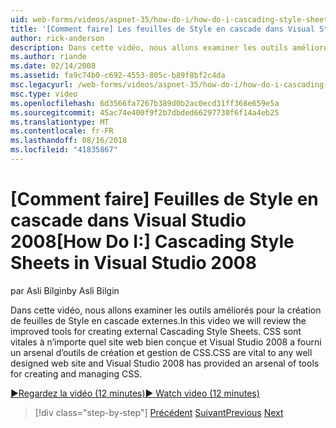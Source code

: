 ```yaml
---
uid: web-forms/videos/aspnet-35/how-do-i/how-do-i-cascading-style-sheets-in-visual-studio-2008
title: '[Comment faire] Les feuilles de Style en cascade dans Visual Studio 2008 | Microsoft Docs'
author: rick-anderson
description: Dans cette vidéo, nous allons examiner les outils améliorés pour la création de feuilles de Style en cascade externes. CSS sont vitales à n’importe quel site de web bien conçue et le 2 de Visual Studio...
ms.author: riande
ms.date: 02/14/2008
ms.assetid: fa9c74b0-c692-4553-805c-b89f8bf2c4da
msc.legacyurl: /web-forms/videos/aspnet-35/how-do-i/how-do-i-cascading-style-sheets-in-visual-studio-2008
msc.type: video
ms.openlocfilehash: 6d3566fa7267b389d0b2ac0ecd31ff368e659e5a
ms.sourcegitcommit: 45ac74e400f9f2b7dbded66297730f6f14a4eb25
ms.translationtype: MT
ms.contentlocale: fr-FR
ms.lasthandoff: 08/16/2018
ms.locfileid: "41835867"
---
```

<a name="how-do-i-cascading-style-sheets-in-visual-studio-2008"></a><span data-ttu-id="289de-104">[Comment faire] Feuilles de Style en cascade dans Visual Studio 2008</span><span class="sxs-lookup"><span data-stu-id="289de-104">[How Do I:] Cascading Style Sheets in Visual Studio 2008</span></span>
====================
<span data-ttu-id="289de-105">par Asli Bilgin</span><span class="sxs-lookup"><span data-stu-id="289de-105">by Asli Bilgin</span></span>

<span data-ttu-id="289de-106">Dans cette vidéo, nous allons examiner les outils améliorés pour la création de feuilles de Style en cascade externes.</span><span class="sxs-lookup"><span data-stu-id="289de-106">In this video we will review the improved tools for creating external Cascading Style Sheets.</span></span> <span data-ttu-id="289de-107">CSS sont vitales à n’importe quel site web bien conçue et Visual Studio 2008 a fourni un arsenal d’outils de création et gestion de CSS.</span><span class="sxs-lookup"><span data-stu-id="289de-107">CSS are vital to any well designed web site and Visual Studio 2008 has provided an arsenal of tools for creating and managing CSS.</span></span>

[<span data-ttu-id="289de-108">&#9654;Regardez la vidéo (12 minutes)</span><span class="sxs-lookup"><span data-stu-id="289de-108">&#9654; Watch video (12 minutes)</span></span>](https://channel9.msdn.com/Blogs/ASP-NET-Site-Videos/how-do-i-cascading-style-sheets-in-visual-studio-2008)

> [!div class="step-by-step"]
> <span data-ttu-id="289de-109">[Précédent](how-do-i-create-nested-master-page-in-visual-studio-2008.md)
> [Suivant](how-do-i-working-with-visual-studio-2008-net-framework.md)</span><span class="sxs-lookup"><span data-stu-id="289de-109">[Previous](how-do-i-create-nested-master-page-in-visual-studio-2008.md)
[Next](how-do-i-working-with-visual-studio-2008-net-framework.md)</span></span>
